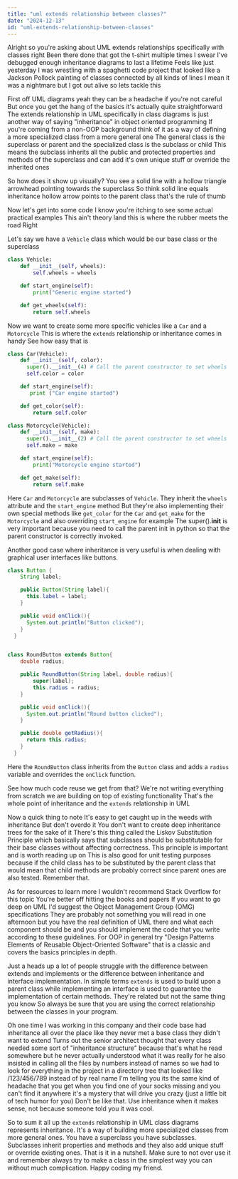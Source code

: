 ```yaml
---
title: "uml extends relationship between classes?"
date: "2024-12-13"
id: "uml-extends-relationship-between-classes"
---
```


Alright so you're asking about UML extends relationships specifically with classes right Been there done that got the t-shirt multiple times I swear I've debugged enough inheritance diagrams to last a lifetime Feels like just yesterday I was wrestling with a spaghetti code project that looked like a Jackson Pollock painting of classes connected by all kinds of lines I mean it was a nightmare but I got out alive so lets tackle this

First off UML diagrams yeah they can be a headache if you're not careful But once you get the hang of the basics it's actually quite straightforward The extends relationship in UML specifically in class diagrams is just another way of saying "inheritance" in object oriented programming If you're coming from a non-OOP background think of it as a way of defining a more specialized class from a more general one The general class is the superclass or parent and the specialized class is the subclass or child This means the subclass inherits all the public and protected properties and methods of the superclass and can add it's own unique stuff or override the inherited ones

So how does it show up visually? You see a solid line with a hollow triangle arrowhead pointing towards the superclass So think solid line equals inheritance hollow arrow points to the parent class that's the rule of thumb

Now let's get into some code I know you're itching to see some actual practical examples This ain't theory land this is where the rubber meets the road Right

Let's say we have a `Vehicle` class which would be our base class or the superclass

```python
class Vehicle:
    def __init__(self, wheels):
        self.wheels = wheels

    def start_engine(self):
        print("Generic engine started")

    def get_wheels(self):
        return self.wheels
```

Now we want to create some more specific vehicles like a `Car` and a `Motorcycle` This is where the `extends` relationship or inheritance comes in handy See how easy that is

```python
class Car(Vehicle):
    def __init__(self, color):
      super().__init__(4) # Call the parent constructor to set wheels
      self.color = color

    def start_engine(self):
       print ("Car engine started")

    def get_color(self):
        return self.color

class Motorcycle(Vehicle):
    def __init__(self, make):
      super().__init__(2) # Call the parent constructor to set wheels
      self.make = make

    def start_engine(self):
        print("Motorcycle engine started")

    def get_make(self):
        return self.make
```

Here `Car` and `Motorcycle` are subclasses of `Vehicle`. They inherit the `wheels` attribute and the `start_engine` method But they're also implementing their own special methods like `get_color` for the `Car` and `get_make` for the `Motorcycle` and also overriding `start_engine` for example The super().__init__ is very important because you need to call the parent init in python so that the parent constructor is correctly invoked.

Another good case where inheritance is very useful is when dealing with graphical user interfaces like buttons.

```java
class Button {
    String label;

    public Button(String label){
      this.label = label;
    }

    public void onClick(){
      System.out.println("Button clicked");
    }
  }


class RoundButton extends Button{
    double radius;

    public RoundButton(String label, double radius){
        super(label);
        this.radius = radius;
    }

    public void onClick(){
      System.out.println("Round button clicked");
    }

    public double getRadius(){
      return this.radius;
    }
  }
```

Here the `RoundButton` class inherits from the `Button` class and adds a `radius` variable and overrides the `onClick` function.

See how much code reuse we get from that? We're not writing everything from scratch we are building on top of existing functionality That's the whole point of inheritance and the `extends` relationship in UML

Now a quick thing to note It's easy to get caught up in the weeds with inheritance But don't overdo it You don't want to create deep inheritance trees for the sake of it There's this thing called the Liskov Substitution Principle which basically says that subclasses should be substitutable for their base classes without affecting correctness. This principle is important and is worth reading up on This is also good for unit testing purposes because if the child class has to be substituted by the parent class that would mean that child methods are probably correct since parent ones are also tested. Remember that.

As for resources to learn more I wouldn't recommend Stack Overflow for this topic You're better off hitting the books and papers If you want to go deep on UML I'd suggest the Object Management Group (OMG) specifications They are probably not something you will read in one afternoon but you have the real definition of UML there and what each component should be and you should implement the code that you write according to these guidelines. For OOP in general try "Design Patterns Elements of Reusable Object-Oriented Software" that is a classic and covers the basics principles in depth.

Just a heads up a lot of people struggle with the difference between extends and implements or the difference between inheritance and interface implementation. In simple terms `extends` is used to build upon a parent class while implementing an interface is used to guarantee the implementation of certain methods. They're related but not the same thing you know So always be sure that you are using the correct relationship between the classes in your program.

Oh one time I was working in this company and their code base had inheritance all over the place like they never met a base class they didn't want to extend Turns out the senior architect thought that every class needed some sort of "inheritance structure" because that's what he read somewhere but he never actually understood what it was really for he also insisted in calling all the files by numbers instead of names so we had to look for everything in the project in a directory tree that looked like /123/456/789 instead of by real name I'm telling you its the same kind of headache that you get when you find one of your socks missing and you can't find it anywhere it's a mystery that will drive you crazy (just a little bit of tech humor for you) Don't be like that. Use inheritance when it makes sense, not because someone told you it was cool.

So to sum it all up the `extends` relationship in UML class diagrams represents inheritance. It's a way of building more specialized classes from more general ones. You have a superclass you have subclasses. Subclasses inherit properties and methods and they also add unique stuff or override existing ones. That is it in a nutshell.
Make sure to not over use it and remember always try to make a class in the simplest way you can without much complication. Happy coding my friend.
